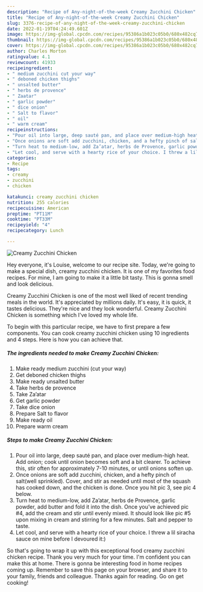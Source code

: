```yaml
---
description: "Recipe of Any-night-of-the-week Creamy Zucchini Chicken"
title: "Recipe of Any-night-of-the-week Creamy Zucchini Chicken"
slug: 3376-recipe-of-any-night-of-the-week-creamy-zucchini-chicken
date: 2022-01-19T04:24:49.601Z
image: https://img-global.cpcdn.com/recipes/95386a1b023c05b0/680x482cq70/creamy-zucchini-chicken-recipe-main-photo.jpg
thumbnail: https://img-global.cpcdn.com/recipes/95386a1b023c05b0/680x482cq70/creamy-zucchini-chicken-recipe-main-photo.jpg
cover: https://img-global.cpcdn.com/recipes/95386a1b023c05b0/680x482cq70/creamy-zucchini-chicken-recipe-main-photo.jpg
author: Charles Morton
ratingvalue: 4.1
reviewcount: 41933
recipeingredient:
- " medium zucchini cut your way"
- " deboned chicken thighs"
- " unsalted butter"
- " herbs de provence"
- " Zaatar"
- " garlic powder"
- " dice onion"
- " Salt to flavor"
- " oil"
- " warm cream"
recipeinstructions:
- "Pour oil into large, deep sauté pan, and place over medium-high heat. Add onion; cook until onion becomes soft and a bit clearer. To achieve this, stir often for approximately 7-10 minutes, or until onions soften up."
- "Once onions are soft add zucchini, chicken, and a hefty pinch of salt(well sprinkled). Cover, and stir as needed until most of the squash has cooked down, and the chicken is done. Once you hit pic 3, see pic 4 below."
- "Turn heat to medium-low, add Za’atar, herbs de Provence, garlic powder, add butter and fold it into the dish. Once you’ve achieved pic #4, add the cream and stir until evenly mixed. It should look like pic #5 upon mixing in cream and stirring for a few minutes. Salt and pepper to taste."
- "Let cool, and serve with a hearty rice of your choice. I threw a lil siracha sauce on mine before I devoured it:)"
categories:
- Recipe
tags:
- creamy
- zucchini
- chicken

katakunci: creamy zucchini chicken 
nutrition: 255 calories
recipecuisine: American
preptime: "PT11M"
cooktime: "PT33M"
recipeyield: "4"
recipecategory: Lunch

---
```



![Creamy Zucchini Chicken](https://img-global.cpcdn.com/recipes/95386a1b023c05b0/680x482cq70/creamy-zucchini-chicken-recipe-main-photo.jpg)

Hey everyone, it's Louise, welcome to our recipe site. Today, we're going to make a special dish, creamy zucchini chicken. It is one of my favorites food recipes. For mine, I am going to make it a little bit tasty. This is gonna smell and look delicious.



Creamy Zucchini Chicken is one of the most well liked of recent trending meals in the world. It's appreciated by millions daily. It's easy, it is quick, it tastes delicious. They're nice and they look wonderful. Creamy Zucchini Chicken is something which I've loved my whole life.


To begin with this particular recipe, we have to first prepare a few components. You can cook creamy zucchini chicken using 10 ingredients and 4 steps. Here is how you can achieve that.

<!--inarticleads1-->

##### The ingredients needed to make Creamy Zucchini Chicken:

1. Make ready  medium zucchini (cut your way)
1. Get  deboned chicken thighs
1. Make ready  unsalted butter
1. Take  herbs de provence
1. Take  Za’atar
1. Get  garlic powder
1. Take  dice onion
1. Prepare  Salt to flavor
1. Make ready  oil
1. Prepare  warm cream




<!--inarticleads2-->

##### Steps to make Creamy Zucchini Chicken:

1. Pour oil into large, deep sauté pan, and place over medium-high heat. Add onion; cook until onion becomes soft and a bit clearer. To achieve this, stir often for approximately 7-10 minutes, or until onions soften up.
1. Once onions are soft add zucchini, chicken, and a hefty pinch of salt(well sprinkled). Cover, and stir as needed until most of the squash has cooked down, and the chicken is done. Once you hit pic 3, see pic 4 below.
1. Turn heat to medium-low, add Za’atar, herbs de Provence, garlic powder, add butter and fold it into the dish. Once you’ve achieved pic #4, add the cream and stir until evenly mixed. It should look like pic #5 upon mixing in cream and stirring for a few minutes. Salt and pepper to taste.
1. Let cool, and serve with a hearty rice of your choice. I threw a lil siracha sauce on mine before I devoured it:)




So that's going to wrap it up with this exceptional food creamy zucchini chicken recipe. Thank you very much for your time. I'm confident you can make this at home. There is gonna be interesting food in home recipes coming up. Remember to save this page on your browser, and share it to your family, friends and colleague. Thanks again for reading. Go on get cooking!
